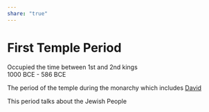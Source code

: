 ```yaml
---  
share: "true"  
---  
```

# First Temple Period  
Occupied the time between 1st and 2nd kings  
1000 BCE - 586 BCE  
  
The period of the temple during the monarchy which includes [David](./David.md)  
  
This period talks about the Jewish People